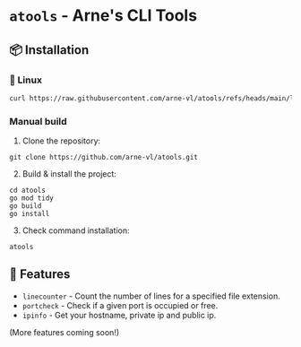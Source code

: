# `atools` - Arne's CLI Tools
## 📦 Installation
### 🐧 Linux
```sh
curl https://raw.githubusercontent.com/arne-vl/atools/refs/heads/main/linux_installer.sh | sh
```
### Manual build
1. Clone the repository:
```
git clone https://github.com/arne-vl/atools.git
```
2. Build & install the project:
```
cd atools
go mod tidy
go build
go install
```
3. Check command installation:
```
atools
```

## 🚀 Features

- `linecounter` - Count the number of lines for a specified file extension.
- `portcheck` - Check if a given port is occupied or free.
- `ipinfo` - Get your hostname, private ip and public ip.

(More features coming soon!)
